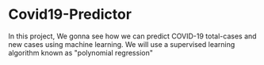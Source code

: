 # Covid19-Predictor
In this project, We gonna see how we can predict COVID-19 total-cases and new cases using machine learning. We will use a supervised learning algorithm known as "polynomial regression"
